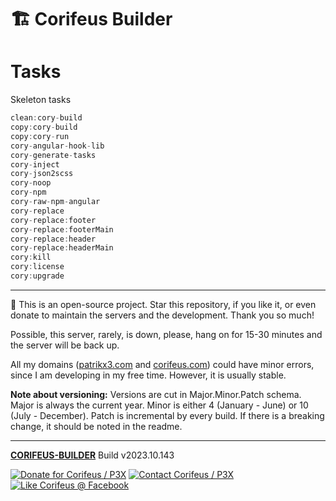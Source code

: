 [//]: #@corifeus-header

# 🏗️ Corifeus Builder

                        
[//]: #@corifeus-header:end

# Tasks
        
Skeleton tasks
        
```js        
clean:cory-build
copy:cory-build
copy:cory-run
cory-angular-hook-lib
cory-generate-tasks
cory-inject
cory-json2scss
cory-noop
cory-npm
cory-raw-npm-angular
cory-replace
cory-replace:footer
cory-replace:footerMain
cory-replace:header
cory-replace:headerMain
cory:kill
cory:license
cory:upgrade
```

[//]: #@corifeus-footer

---

🙏 This is an open-source project. Star this repository, if you like it, or even donate to maintain the servers and the development. Thank you so much!

Possible, this server, rarely, is down, please, hang on for 15-30 minutes and the server will be back up.

All my domains ([patrikx3.com](https://patrikx3.com) and [corifeus.com](https://corifeus.com)) could have minor errors, since I am developing in my free time. However, it is usually stable.

**Note about versioning:** Versions are cut in Major.Minor.Patch schema. Major is always the current year. Minor is either 4 (January - June) or 10 (July - December). Patch is incremental by every build. If there is a breaking change, it should be noted in the readme.


---

[**CORIFEUS-BUILDER**](https://corifeus.com/corifeus-builder) Build v2023.10.143

[![Donate for Corifeus / P3X](https://img.shields.io/badge/Donate-Corifeus-003087.svg)](https://www.paypal.com/cgi-bin/webscr?cmd=_s-xclick&hosted_button_id=QZVM4V6HVZJW6)  [![Contact Corifeus / P3X](https://img.shields.io/badge/Contact-P3X-ff9900.svg)](https://www.patrikx3.com/en/front/contact) [![Like Corifeus @ Facebook](https://img.shields.io/badge/LIKE-Corifeus-3b5998.svg)](https://www.facebook.com/corifeus.software)






[//]: #@corifeus-footer:end